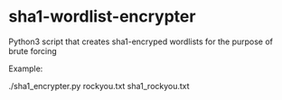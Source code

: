 # sha1-wordlist-encrypter
Python3 script that creates sha1-encryped wordlists for the purpose of brute forcing

Example:

./sha1_encrypter.py rockyou.txt sha1_rockyou.txt

